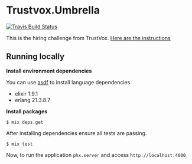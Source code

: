 # Trustvox.Umbrella

[![Travis Build Status](https://img.shields.io/travis/tallysmartins/trustvox-challenge.svg)](https://travis-ci.org/tallysmartins/trustvox-challenge)

This is the hiring challenge from TrustVox. [Here are the instructions](instructions.md)

## Running locally

**Install environment dependencies**

You can use [asdf](https://github.com/asdf-vm/asdf) to install language dependencies.

- elixir         1.9.1
- erlang         21.3.8.7


**Install packages**

`$ mix deps.get`

After installing dependencies ensure all tests are passing.

`$ mix test`

Now, to run the application `phx.server` and access `http://localhost:4000`
